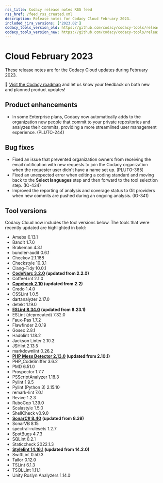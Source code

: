 ```yaml
---
rss_title: Codacy release notes RSS feed
rss_href: /feed_rss_created.xml
description: Release notes for Codacy Cloud February 2023.
included_jira_versions: ['2023.02']
codacy_tools_version_old: https://github.com/codacy/codacy-tools/releases/tag/6.7.76
codacy_tools_version_new: https://github.com/codacy/codacy-tools/releases/tag/6.7.116
---
```


# Cloud February 2023

These release notes are for the Codacy Cloud updates during February 2023.

📢 [Visit the Codacy roadmap](https://roadmap.codacy.com) and <span class="skip-vale">let us know</span> your feedback on both new and planned product updates!

<!--TODO Check these issues manually

Jira issues without release notes

Epics:
-   https://codacy.atlassian.net/browse/IO-437
-   https://codacy.atlassian.net/browse/IO-289
-   https://codacy.atlassian.net/browse/COV-168
-   https://codacy.atlassian.net/browse/COV-138
-   https://codacy.atlassian.net/browse/COV-110
-   https://codacy.atlassian.net/browse/COV-30
Bugs and Community Issues:
-   https://codacy.atlassian.net/browse/TS-261
-   https://codacy.atlassian.net/browse/TS-256
-   https://codacy.atlassian.net/browse/TS-251
-   https://codacy.atlassian.net/browse/TS-249
-   https://codacy.atlassian.net/browse/TS-242
-   https://codacy.atlassian.net/browse/TS-233
-   https://codacy.atlassian.net/browse/TS-224
-   https://codacy.atlassian.net/browse/TS-206
-   https://codacy.atlassian.net/browse/TS-148
-   https://codacy.atlassian.net/browse/IO-424
-   https://codacy.atlassian.net/browse/COV-188
-   https://codacy.atlassian.net/browse/COV-184
-   https://codacy.atlassian.net/browse/COV-181
-   https://codacy.atlassian.net/browse/COV-147

Jira issues with disabled release notes

Bugs and Community Issues:
-   https://codacy.atlassian.net/browse/TS-238
-   https://codacy.atlassian.net/browse/TS-237
-   https://codacy.atlassian.net/browse/TS-236
-   https://codacy.atlassian.net/browse/TS-234
-   https://codacy.atlassian.net/browse/TS-232
-   https://codacy.atlassian.net/browse/TS-230
-   https://codacy.atlassian.net/browse/TS-225
-   https://codacy.atlassian.net/browse/TS-217
-   https://codacy.atlassian.net/browse/TS-215
-   https://codacy.atlassian.net/browse/TS-208
-   https://codacy.atlassian.net/browse/TS-177
-   https://codacy.atlassian.net/browse/TS-156
-   https://codacy.atlassian.net/browse/TS-136
-   https://codacy.atlassian.net/browse/TS-94
-   https://codacy.atlassian.net/browse/TS-89
-   https://codacy.atlassian.net/browse/TS-82
-   https://codacy.atlassian.net/browse/TS-79
-   https://codacy.atlassian.net/browse/TS-71
-   https://codacy.atlassian.net/browse/TS-60
-   https://codacy.atlassian.net/browse/TS-54
-   https://codacy.atlassian.net/browse/TS-46
-   https://codacy.atlassian.net/browse/TS-42
-   https://codacy.atlassian.net/browse/TS-39
-   https://codacy.atlassian.net/browse/TS-31
-   https://codacy.atlassian.net/browse/IO-462
-   https://codacy.atlassian.net/browse/IO-460
-   https://codacy.atlassian.net/browse/IO-449
-   https://codacy.atlassian.net/browse/IO-426
-   https://codacy.atlassian.net/browse/IO-397
-   https://codacy.atlassian.net/browse/IO-355
-   https://codacy.atlassian.net/browse/IO-266
-   https://codacy.atlassian.net/browse/IO-207
-   https://codacy.atlassian.net/browse/IO-5
-   https://codacy.atlassian.net/browse/COV-210
-   https://codacy.atlassian.net/browse/COV-190
-   https://codacy.atlassian.net/browse/COV-189
-   https://codacy.atlassian.net/browse/COV-155
-->

## Product enhancements

-   In some Enterprise plans, Codacy now automatically adds to the organization new people that commit to your private repositories and analyzes their commits, providing a more streamlined user management experience. (PLUTO-244)

## Bug fixes

-   Fixed an issue that prevented organization owners from receiving the email notification with new requests to join the Codacy organization when the requester user didn't have a name set up. (PLUTO-365)
-   Fixed an unexpected error when editing a coding standard and moving back to the **Select languages** step and then forward to the tool selection step. (IO-434)
-   Improved the reporting of analysis and coverage status to Git providers when new commits are pushed during an ongoing analysis. (IO-341)

## Tool versions

Codacy Cloud now includes the tool versions below. The tools that were recently updated are highlighted in bold:

-   Ameba 0.13.1
-   Bandit 1.7.0
-   Brakeman 4.3.1
-   bundler-audit 0.6.1
-   Checkov 2.1.188
-   Checkstyle 10.3.1
-   Clang-Tidy 10.0.1
-   **[CodeNarc 3.2.0](https://github.com/CodeNarc/CodeNarc/blob/master/CHANGELOG.md#version-320----jan-2023) (updated from 2.2.0)**
-   CoffeeLint 2.1.0
-   **[Cppcheck 2.10](https://github.com/danmar/cppcheck/releases/tag/2.10) (updated from 2.2)**
-   Credo 1.4.0
-   CSSLint 1.0.5
-   dartanalyzer 2.17.0
-   detekt 1.19.0
-   **[ESLint 8.34.0](https://github.com/eslint/eslint/releases/tag/v8.34.0) (updated from 8.23.1)**
-   ESLint (deprecated) 7.32.0
-   Faux-Pas 1.7.2
-   Flawfinder 2.0.19
-   Gosec 2.8.1
-   Hadolint 1.18.2
-   Jackson Linter 2.10.2
-   JSHint 2.13.5
-   markdownlint 0.26.2
-   **[PHP Mess Detector 2.13.0](https://github.com/phpmd/phpmd/releases/tag/2.13.0) (updated from 2.10.1)**
-   PHP_CodeSniffer 3.6.2
-   PMD 6.51.0
-   Prospector 1.7.7
-   PSScriptAnalyzer 1.18.3
-   Pylint 1.9.5
-   Pylint (Python 3) 2.15.10
-   remark-lint 7.0.1
-   Revive 1.2.3
-   RuboCop 1.39.0
-   Scalastyle 1.5.0
-   ShellCheck v0.9.0
-   **[SonarC# 8.40](https://github.com/SonarSource/sonar-dotnet/releases/tag/8.40.0.48530) (updated from 8.39)**
-   SonarVB 8.15
-   spectral-rulesets 1.2.7
-   SpotBugs 4.7.3
-   SQLint 0.2.1
-   Staticcheck 2022.1.3
-   **[Stylelint 14.16.1](https://github.com/stylelint/stylelint/releases/tag/14.16.1) (updated from 14.2.0)**
-   SwiftLint 0.50.3
-   Tailor 0.12.0
-   TSLint 6.1.3
-   TSQLLint 1.11.1
-   Unity Roslyn Analyzers 1.14.0
